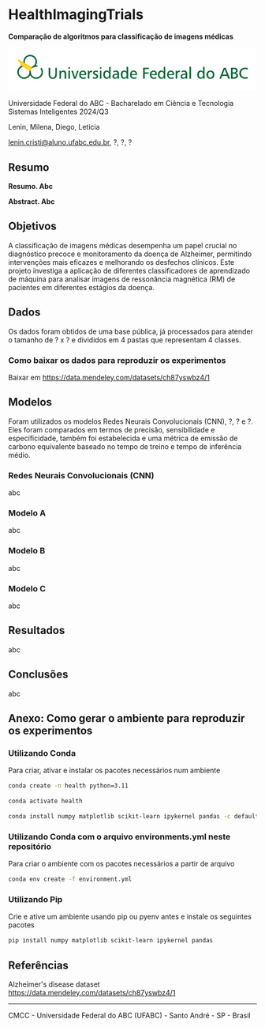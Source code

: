 # HealthImagingTrials

**Comparação de algoritmos para classificação de imagens médicas**

![UFABC Logo](assets/logotipo-ufabc-extenso.png)

Universidade Federal do ABC - Bacharelado em Ciência e Tecnologia Sistemas Inteligentes 2024/Q3

Lenin, Milena, Diego, Leticia

lenin.cristi@aluno.ufabc.edu.br, ?, ?, ?

## Resumo

**Resumo. Abc**

**Abstract. Abc**

## Objetivos

A classificação de imagens médicas desempenha um papel crucial no diagnóstico precoce e monitoramento da doença de Alzheimer, permitindo intervenções mais eficazes e melhorando os desfechos clínicos. Este projeto investiga a aplicação de diferentes classificadores de aprendizado de máquina para analisar imagens de ressonância magnética (RM) de pacientes em diferentes estágios da doença.

## Dados

Os dados foram obtidos de uma base pública, já processados para atender o tamanho de ? x ? e divididos em 4 pastas que representam 4 classes.

### Como baixar os dados para reproduzir os experimentos

Baixar em https://data.mendeley.com/datasets/ch87yswbz4/1

## Modelos

Foram utilizados os modelos Redes Neurais Convolucionais (CNN), ?, ? e ?. Eles foram comparados em termos de precisão, sensibilidade e especificidade, também foi estabelecida e uma métrica de emissão de carbono equivalente baseado no tempo de treino e tempo de inferência médio.

### Redes Neurais Convolucionais (CNN)

abc

### Modelo A

abc

### Modelo B

abc

### Modelo C

abc

## Resultados

abc

## Conclusões

abc

## Anexo: Como gerar o ambiente para reproduzir os experimentos

### Utilizando Conda

Para criar, ativar e instalar os pacotes necessários num ambiente

```bash
conda create -n health python=3.11
```

```bash
conda activate health
```

```bash
conda install numpy matplotlib scikit-learn ipykernel pandas -c defaults -c conda-forge
```

### Utilizando Conda com o arquivo environments.yml neste repositório

Para criar o ambiente com os pacotes necessários a partir de arquivo

```bash
conda env create -f environment.yml
```

### Utilizando Pip

Crie e ative um ambiente usando pip ou pyenv antes e instale os seguintes pacotes

```bash
pip install numpy matplotlib scikit-learn ipykernel pandas
```


## Referências

Alzheimer's disease dataset<br>
https://data.mendeley.com/datasets/ch87yswbz4/1



___

CMCC - Universidade Federal do ABC (UFABC) - Santo André - SP - Brasil

